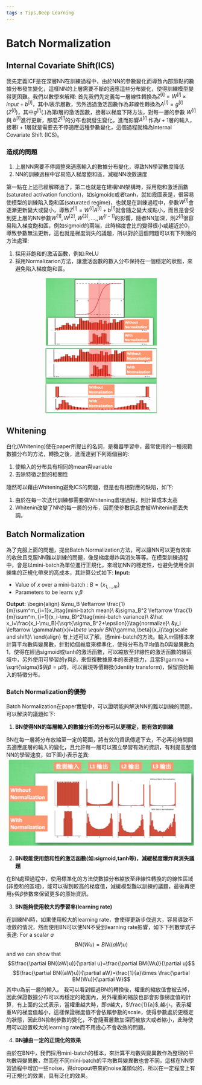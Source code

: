 ```yaml
---
tags : Tips,Deep Learning
---
```

Batch Normalization
===

## Internal Covariate Shift(ICS)
我先定義ICF是在深層NN在訓練過程中，由於NN的參數變化而導致內部節點的數據分布發生變化，這樣NN的上層需要不斷的適應這些分布變化，使得訓練模型變得更困難。我們以數學來解釋:
首先我們先定義每一層線性轉換為$Z^{[l]} = W^{[l]} \times input +b^{[l]}$，其中$l$表示層數，另外透過激活函數作為非線性轉換為$A^{[l]} = g^{[l]}(Z^{[l]})$，其中$g^{[l]}(.)$為第$l$層的激活函數，接著以梯度下降方法，對每一層的參數 $W^{[l]}$ 與 $b^{[l]}$進行更新，那麼$Z^{[l]}$的分布也就發生變化，進而影響$A^{[l]}$ 作為$l+1$層的輸入，接著$l+1$層就是需要去不停適應這種參數變化，這個過程就稱為Internal Covariate Shift (ICS)。

### 造成的問題
1. 上層NN需要不停調整來適應輸入的數據分布變化，導致NN學習數度降低
2. NN的訓練過程中容易陷入梯度飽和區，減緩NN收斂速度

第一點在上述已經解釋過了，第二也就是在建構NN架構時，採用飽和激活函數(saturated activation function)，如sigmoidc或者tanh，就如霞圖表是，很容易使模型的訓練陷入飽和區(saturated regime)，也就是在訓練過程中，參數$W^{[l]}$會逐漸更新變大或變小，導致$Z^{[l]} = W^{[l]}A^{[l]}+b^{[l]}$就會隨之變大或點小，而且是會受到更上層的NN參數$W^{[1]},W^{[2]},W^{[3]},...,,W^{[l-1]}$的影響，隨者NN加深，則$Z^{[l]}$很容易陷入梯度飽和區，例如sigmoid的兩端，此時梯度會比的變得很小或趨近於0，導致參數無法更新，這也就是梯度消失的議題，所以對於這個問題可以有下列幾的方法處理:
1. 採用非飽和的激活函數，例如:ReLU
2. 採用Normalizarion方法，讓激活函數的數入分布保持在一個穩定的狀態，來避免陷入梯度飽和區。

<center class="half">
    <img src="https://github.com/WangJengYun/ML-DL-notes/blob/master/Deep%20Learning/image/tips/solve%20the%20problem_1.PNG?raw=true" width="300"/>
    <img src="https://github.com/WangJengYun/ML-DL-notes/blob/master/Deep%20Learning/image/tips/solve%20the%20problem_2.PNG?raw=true" width="300"/>
</center>

## Whitening
白化(Whitening)使在paper所提出的名詞，是機器學習中，最常使用的一種規範數據分布的方法，轉換之後，進而達到下列兩個目的:
1. 使輸入的分布具有相同的mean與variable
2. 去除特徵之間的相關性

隨然可以藉由Whitening避免ICS的問題，但是也有相對應的缺陷，如下:
1. 由於在每一次迭代訓練都需要做Whitening處理過程，則計算成本太高
2. Whitenin改變了NN的每一層的分布，因而使參數訊息會被Whitenin而丟失調。
## Batch Normalization
為了克服上面的問題，提出Batch Normalization方法，可以讓NN可以更有效率的收斂且克服NN難以訓練的問題，像是梯度爆炸與消失等等。在模型訓練過程中，會是以mini-batch為單位進行正規化，來增加NN的穩定性，也避免使用全訓練集的正規化帶來的高成本，其計算公式如下:
**Input:** 
* Value of $x$ over a mini-batch : $B=\{x_{1,..,m}\}$
* Parameters to be learn: $\gamma$,$\beta$

**Output:**
\begin{align}
&\mu_B \leftarrow \frac{1}{m}\sum^m_{i=1}x_i\tag{mini-batch mean}\\
&\sigma_B^2 \leftarrow \frac{1}{m}\sum^m_{i=1}(x_i-\mu_B)^2\tag{mini-batch variance}\\
&\hat x_i=\frac{x_i-\mu_B}{\sqrt{\sigma_B^2+\epsilon}}\tag{normalize}\\
&y_i \leftarrow \gamma\hat{x}_i+\beta \equiv BN_{\gamma,\beta}(x_i)\tag{scale and shift}\\
\end{align}
有上述可以了解，透mini-batch的方法。輸入$m$個樣本來計算平均數與變異數，針對給個維度來標準化，使得分布為平均值為0與變異數為1，使得在經過sigmoid或tanh的激活函數，可以縮放至非線性的激活函數的線區域中，另外使用可學習的$\gamma$與$\beta$，來恢復數據原本的表達能力，且當$\gamma = \sqrt{\sigma}$與$\beta=\mu$時，可以實現等價轉換(identity transform)，保留原始輸入的特徵分布。 
### Batch Normalization的優勢
Batch Normalization在paper實驗中，可以證明能夠解決NN的難以訓練的問題，可以解決的議題如下:
1. **BN使得NN的每層輸入的數據分析的分布可以更穩定，能有效的訓練**

BN在每一層將分布放縮至一定的範圍，將有效的資訊傳遞下去，不必再花時間間去適應底層的輸入的變化，且允許每一層可以獨立學習有效的資訊，有利提高整個NN的學習速度，如下圖小表示差異:
![](https://github.com/WangJengYun/ML-DL-notes/blob/master/Deep%20Learning/image/tips/the%20process%20of%20training%20.PNG?raw=true)

2. **BN較能使用飽和性的激活函數(如:sigmoid,tanh等)，減緩梯度爆炸與消失議題**

在BN處理過程中，使用標準化的方法使數據分布縮放至非線性轉換的的線性區域(非飽和的區域)，能可以得到較高的梯度值，減緩模型難以訓練的議題，最後再使用$\gamma$與$\beta$參數來保留更多的原始資訊。

3. **BN能夠使用較大的學習率(learning rate)**

在訓練NN時，如果使用較大的learning rate，會使得更新步伐過大，容易導致不收斂的情況，然而使用BN可以使NN不受到learning rate影響，如下下列數學式子表達:
For a scalar $a$
$$BN(Wu)=BN((aW)u)$$
and we can show that 
$$\frac{\partial BN((aW)u)}{\partial u}=\frac{\partial BM(Wu)}{\partial u}$$
$$\frac{\partial BN((aW)u)}{\partial aW}=\frac{1}{a}\times \frac{\partial BM(Wu)}{\partial W}$$
其中$u$為前一層的輸入。
我可以看到經過BN的轉換後，權重的縮放值會被去掉，因此保證數據分布可以再穩定的範圍內，另外權重的縮放也部會影像梯度值的計算，有上面的公式表示，當權重越大時，即$a$越大，$\frac{1}{a}$,越小，表示權重$W$的梯度值越小，這樣保證梯度值不會依賴參數的scale，使得參數處於更穩定的狀態，因此BN抑制參數的變化，不會隨著層數加深而被放大或者縮小，此時使用可以設置較大的learning rate而不用擔心不會收斂的問題。

4. **BN據由一定的正規化的效果**

由於在BN中，我們採用mini-batch的樣本，來計算平均數與變異數作為整理的平均數與變異數，然而在不同mini-batch的平均數與變異數也會不同，這樣在NN學習過程中增加一些noise，與dropout帶來的noise滿類似的，所以在一定程度上有可正規化的效果，具有泛化的效果。



